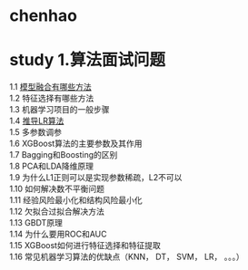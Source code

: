 # chenhao
study
1.算法面试问题<br/>
===
  1.1 [模型融合有哪些方法](https://baidu.com)<br/>
  1.2 特征选择有哪些方法<br/>
  1.3 机器学习项目的一般步骤<br/>
  1.4 [推导LR算法](https://github.com/Evelinchen/chenhao/blob/master/Logistic.pdf)<br/>
  1.5 多参数调参<br/>
  1.6 XGBoost算法的主要参数及其作用<br/>
  1.7 Bagging和Boosting的区别<br/>
  1.8 PCA和LDA降维原理<br/>
  1.9 为什么L1正则可以是实现参数稀疏，L2不可以<br/>
  1.10 如何解决数不平衡问题<br/>
  1.11 经验风险最小化和结构风险最小化<br/>
  1.12 欠拟合过拟合解决方法<br/>
  1.13 GBDT原理<br/>
  1.14 为什么要用ROC和AUC<br/>
  1.15 XGBoost如何进行特征选择和特征提取<br/>
  1.16 常见机器学习算法的优缺点（KNN， DT， SVM， LR， 。。。）<br/>
